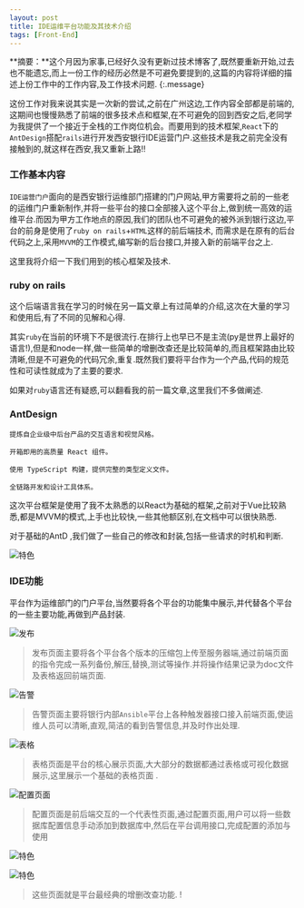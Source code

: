 ```yaml
---
layout: post
title: IDE运维平台功能及其技术介绍
tags: [Front-End]
---
```


**摘要：**这个月因为家事,已经好久没有更新过技术博客了,既然要重新开始,过去也不能遗忘,而上一份工作的经历必然是不可避免要提到的,这篇的内容将详细的描述上份工作中的工作内容,及工作技术问题.
{:.message}

这份工作对我来说其实是一次新的尝试,之前在广州这边,工作内容全部都是前端的,这期间也慢慢熟悉了前端的很多技术点和框架,在不可避免的回到西安之后,老同学为我提供了一个接近于全栈的工作岗位机会。而要用到的技术框架,`React`下的`AntDesign`搭配`rails`进行开发西安银行IDE运营门户.这些技术是我之前完全没有接触到的,就这样在西安,我又重新上路!!

### 工作基本内容
`IDE运营门户`面向的是西安银行运维部门搭建的门户网站,甲方需要将之前的一些老的运维门户重新制作,并将一些平台的接口全部接入这个平台上,做到统一高效的运维平台.而因为甲方工作地点的原因,我们的团队也不可避免的被外派到银行这边,平台的前身是使用了`ruby on rails`+`HTML`这样的前后端技术, 而需求是在原有的后台代码之上,采用`MVVM`的工作模式,编写新的后台接口,并接入新的前端平台之上.

这里我将介绍一下我们用到的核心框架及技术. 



### ruby on rails
这个后端语言我在学习的时候在另一篇文章上有过简单的介绍,这次在大量的学习和使用后,有了不同的见解和心得.

其实`ruby`在当前的环境下不是很流行.在排行上也早已不是主流(py是世界上最好的语言!),但是和node一样,做一些简单的增删改查还是比较简单的,而且框架路由比较清晰,但是不可避免的代码冗余,重复.既然我们要将平台作为一个产品,代码的规范性和可读性就成为了主要的要求.

如果对`ruby`语言还有疑惑,可以翻看我的前一篇文章,这里我们不多做阐述.


### AntDesign
```
提炼自企业级中后台产品的交互语言和视觉风格。

开箱即用的高质量 React 组件。

使用 TypeScript 构建，提供完整的类型定义文件。

全链路开发和设计工具体系。
```

这次平台框架是使用了我不太熟悉的以React为基础的框架,之前对于Vue比较熟悉,都是MVVM的模式,上手也比较快,一些其他额区别,在文档中可以很快熟悉.

对于基础的AntD ,我们做了一些自己的修改和封装,包括一些请求的时机和判断.

![特色](/blog/assets/img/docs/Ant-work/ant3.png)




### IDE功能

平台作为运维部门的门户平台,当然要将各个平台的功能集中展示,并代替各个平台的一些主要功能,再做到产品封装.

![发布](/blog/assets/img/docs/Ant-work/发布.PNG)

>发布页面主要将各个平台各个版本的压缩包上传至服务器端,通过前端页面的指令完成一系列备份,解压,替换,测试等操作.并将操作结果记录为doc文件及表格返回前端页面.

![告警](/blog/assets/img/docs/Ant-work/告警.PNG)

>告警页面主要将银行内部`Ansible`平台上各种触发器接口接入前端页面,使运维人员可以清晰,直观,简洁的看到告警信息,并及时作出处理.

![表格](/blog/assets/img/docs/Ant-work/表格.PNG)

>表格页面是平台的核心展示页面,大大部分的数据都通过表格或可视化数据展示,这里展示一个基础的表格页面 .

![配置页面](/blog/assets/img/docs/Ant-work/配置页面.PNG)

>配置页面是前后端交互的一个代表性页面,通过配置页面,用户可以将一些数据库配置信息手动添加到数据库中,然后在平台调用接口,完成配置的添加与使用


![特色](/blog/assets/img/docs/Ant-work/ant1.png)

![特色](/blog/assets/img/docs/Ant-work/ant2.png)

>这些页面就是平台最经典的增删改查功能. !

